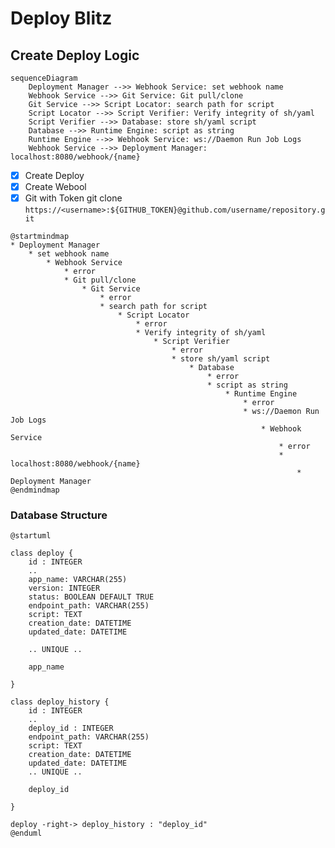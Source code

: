 # Deploy Blitz

<!--Writerside adds this topic when you create a new documentation project.
You can use it as a sandbox to play with Writerside features, and remove it from the TOC when you don't need it anymore.-->

## Create Deploy Logic

```mermaid
sequenceDiagram
    Deployment Manager -->> Webhook Service: set webhook name
    Webhook Service -->> Git Service: Git pull/clone
    Git Service -->> Script Locator: search path for script
    Script Locator -->> Script Verifier: Verify integrity of sh/yaml
    Script Verifier -->> Database: store sh/yaml script
    Database -->> Runtime Engine: script as string
    Runtime Engine -->> Webhook Service: ws://Daemon Run Job Logs
    Webhook Service -->> Deployment Manager: localhost:8080/webhook/{name}
```

- [X] Create Deploy
- [x] Create Webool
- [x] Git with Token git clone `https://<username>:${GITHUB_TOKEN}@github.com/username/repository.git`

```plantuml
@startmindmap
* Deployment Manager
    * set webhook name
        * Webhook Service
            * error
            * Git pull/clone
                * Git Service
                    * error
                    * search path for script
                        * Script Locator
                            * error
                            * Verify integrity of sh/yaml
                                * Script Verifier
                                    * error
                                    * store sh/yaml script
                                        * Database
                                            * error
                                            * script as string
                                                * Runtime Engine
                                                    * error
                                                    * ws://Daemon Run Job Logs
                                                        * Webhook Service
                                                            * error
                                                            * localhost:8080/webhook/{name}
                                                                * Deployment Manager
@endmindmap

```
### Database Structure

```plantuml
@startuml

class deploy {
    id : INTEGER
    ..
    app_name: VARCHAR(255)
    version: INTEGER
    status: BOOLEAN DEFAULT TRUE
    endpoint_path: VARCHAR(255)
    script: TEXT
    creation_date: DATETIME
    updated_date: DATETIME
    
    .. UNIQUE ..
    
    app_name
    
}

class deploy_history {
    id : INTEGER
    ..
    deploy_id : INTEGER
    endpoint_path: VARCHAR(255)
    script: TEXT
    creation_date: DATETIME
    updated_date: DATETIME
    .. UNIQUE ..
    
    deploy_id
    
}

deploy -right-> deploy_history : "deploy_id"
@enduml

```